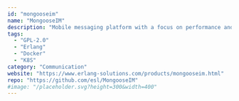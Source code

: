 ```yaml
---
id: "mongooseim"
name: "MongooseIM"
description: "Mobile messaging platform with a focus on performance and scalability."
tags:
  - "GPL-2.0"
  - "Erlang"
  - "Docker"
  - "K8S"
category: "Communication"
website: "https://www.erlang-solutions.com/products/mongooseim.html"
repo: "https://github.com/esl/MongooseIM"
#image: "/placeholder.svg?height=300&width=400"
---
```


